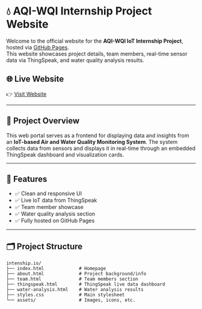 # 💧 AQI-WQI Internship Project Website

Welcome to the official website for the **AQI-WQI IoT Internship Project**, hosted via [GitHub Pages](https://aqi-wqi.github.io/intenship.io/).  
This website showcases project details, team members, real-time sensor data via ThingSpeak, and water quality analysis results.

## 🌐 Live Website

👉 [Visit Website](https://aqi-wqi.github.io/intenship.io/)

---

## 📌 Project Overview

This web portal serves as a frontend for displaying data and insights from an **IoT-based Air and Water Quality Monitoring System**. The system collects data from sensors and displays it in real-time through an embedded ThingSpeak dashboard and visualization cards.

---

## 🔧 Features

- ✅ Clean and responsive UI
- ✅ Live IoT data from ThingSpeak
- ✅ Team member showcase
- ✅ Water quality analysis section
- ✅ Fully hosted on GitHub Pages

---

## 🗂️ Project Structure

```plaintext
intenship.io/
├── index.html             # Homepage
├── about.html             # Project background/info
├── team.html              # Team members section
├── thingspeak.html        # ThingSpeak live data dashboard
├── water-analysis.html    # Water analysis results
├── styles.css             # Main stylesheet
└── assets/                # Images, icons, etc.
